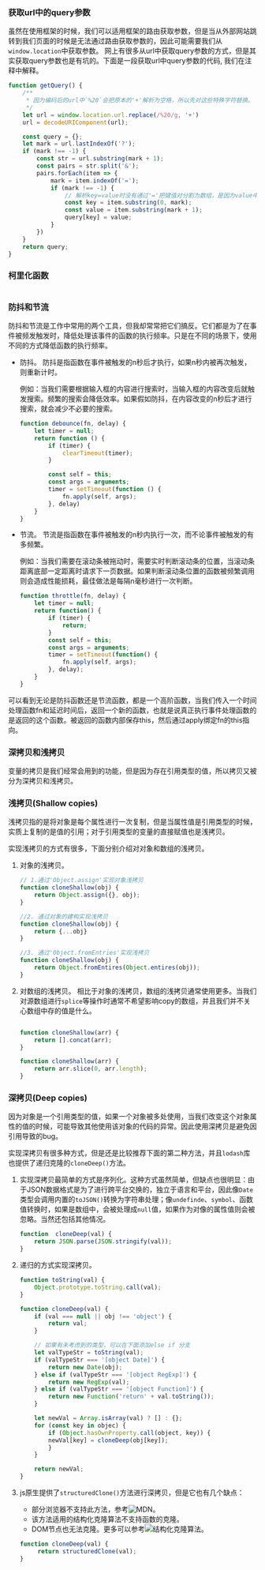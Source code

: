 
### 获取url中的query参数

虽然在使用框架的时候，我们可以适用框架的路由获取参数，但是当从外部网站跳转到我们页面的时候是无法通过路由获取参数的，因此可能需要我们从`window.location`中获取参数。
网上有很多从url中获取query参数的方式，但是其实获取query参数也是有坑的。下面是一段获取url中query参数的代码, 我们在注释中解释。

```javascript
function getQuery() {
    /**
     * 因为编码后的url中`%20`会把原本的'+'解析为空格，所以先对这些特殊字符替换。
     */
    let url = window.location.url.replace(/%20/g, '+')
    url = decodeURIComponent(url);

    const query = {};
    let mark = url.lastIndexOf('?');
    if (mark !== -1) {
        const str = url.substring(mark + 1);
        const pairs = str.split('&');
        pairs.forEach(item => {
            mark = item.indexOf('=');
            if (mark !== -1) {
                // 解析key=value时没有通过'='把键值对分割为数组，是因为value中可能存在'='
                const key = item.substring(0, mark);
                const value = item.substring(mark + 1);
                query[key] = value;
            }
        })
    }
    return query;
}
```

### 柯里化函数
```javascript

```

### 防抖和节流

防抖和节流是工作中常用的两个工具，但我却常常把它们搞反。它们都是为了在事件被频发触发时，降低处理该事件的函数的执行频率。只是在不同的场景下，使用不同的方式降低函数的执行频率。

- 防抖。 防抖是指函数在事件被触发的n秒后才执行，如果n秒内被再次触发，则重新计时。
  
  例如：当我们需要根据输入框的内容进行搜索时，当输入框的内容改变后就触发搜索。频繁的搜索会降低效率。如果假如防抖，在内容改变的n秒后才进行搜索，就会减少不必要的搜索。
  
    ``` javascript
    function debounce(fn, delay) {
        let timer = null;
        return function () {
            if (timer) {
                clearTimeout(timer);
            }

            const self = this;
            const args = arguments;
            timer = setTimeout(function () {
                fn.apply(self, args);
            }, delay)
        }
    }
    ```

- 节流。 节流是指函数在事件被触发的n秒内执行一次，而不论事件被触发的有多频繁。

  例如：当我们需要在滚动条被拖动时，需要实时判断滚动条的位置，当滚动条距离底部一定距离时请求下一页数据。如果判断滚动条位置的函数被频繁调用则会造成性能损耗，最佳做法是每隔n毫秒进行一次判断。

    ```javascript
    function throttle(fn, delay) {
        let timer = null;
        return function() {
            if (timer) {
                return;
            }
            const self = this;
            const args = arguments;
            timer = setTimeout(function() {
                fn.apply(self, args);
            }, delay);
        }
    }
    ```
  
可以看到无论是防抖函数还是节流函数，都是一个高阶函数，当我们传入一个时间处理函数fn和延迟时间后，返回一个新的函数，也就是说真正执行事件处理函数的是返回的这个函数。被返回的函数内部保存this，然后通过apply绑定fn的this指向。

### 深拷贝和浅拷贝
  
变量的拷贝是我们经常会用到的功能，但是因为存在引用类型的值，所以拷贝又被分为深拷贝和浅拷贝。


### 浅拷贝(Shallow copies)

浅拷贝指的是将对象是每个属性进行一次复制，但是当属性值是引用类型的时候，实质上复制的是值的引用；对于引用类型的变量的直接赋值也是浅拷贝。

实现浅拷贝的方式有很多，下面分别介绍对对象和数组的浅拷贝。

1. 对象的浅拷贝。
   
    ```javascript
    // 1.通过'Object.assign'实现对象浅拷贝
    function cloneShallow(obj) {
        return Object.assign({}, obj);
    }

    //2. 通过对象的建构实现浅拷贝
    function cloneShallow(obj) {
        return {...obj}
    }

    //3. 通过'Object.fromEntries'实现浅拷贝
    function cloneShallow(obj) {
        return Object.fromEntires(Object.entires(obj));
    }
    ```

2. 对数组的浅拷贝。 相比于对象的浅拷贝，数组的浅拷贝通常使用更多。当我们对源数组进行`splice`等操作时通常不希望影响copy的数组，并且我们并不关心数组中存的值是什么。
   
    ```javascript

    function cloneShallow(arr) {
        return [].concat(arr);
    }

    function cloneShallow(arr) {
        return arr.slice(0, arr.length);
    }
    ```

### 深拷贝(Deep copies)
因为对象是一个引用类型的值，如果一个对象被多处使用，当我们改变这个对象属性的值的时候，可能导致其他使用该对象的代码的异常。因此使用深拷贝是避免因引用导致的bug。

实现深拷贝有很多种方式，但是还是比较推荐下面的第二种方法，并且`lodash`库也提供了递归克隆的`cloneDeep()`方法。

1. 实现深拷贝最简单的方式是序列化。这种方式虽然简单，但缺点也很明显：由于JSON数据格式是为了进行跨平台交换的，独立于语言和平台，因此像`Date`类型会调用内置的`toJSON()`转换为字符串处理；像`undefinde`、`symbol`、函数值转换时，如果是数组中，会被处理成`null`值，如果作为对像的属性值则会被忽略。当然还包括其他情况。
   
    ```javascript
    function  cloneDeep(val) {
        return JSON.parse(JSON.stringify(val));
    }
    ```
2. 递归的方式实现深拷贝。
    ```javascript
    function toString(val) {
        Object.prototype.toString.call(val);
    }

    function cloneDeep(val) {
        if (val === null || obj !== 'object') {
            return val;
        }

        // 如果有未考虑到的类型，可以在下面添加else if 分支
        let valTypeStr = toString(val);
        if (valTypeStr === '[object Date]') {
            return new Date(obj);
        } else if (valTypeStr === '[object RegExp]') {
            return new RegExp(val);
        } else if (valTypeStr === '[object Function]') {
            return new Function('return' + val.toString());
        }

        let newVal = Array.isArray(val) ? [] : {};
        for (const key in objec) {
            if (Object.hasOwnProperty.call(object, key)) {
            newVal[key] = cloneDeep(obj[key]);
            }
        }

        return newVal;
    }
    ```
3. js原生提供了`structuredClone()`方法进行深拷贝，但是它也有几个缺点：
   - 部分浏览器不支持此方法，参考![MDN](https://developer.mozilla.org/zh-CN/docs/Web/API/structuredClone)。
   - 该方法适用的结构化克隆算法不支持函数的克隆。
   - DOM节点也无法克隆。更多可以参考![结构化克隆算法](https://developer.mozilla.org/zh-CN/docs/Web/API/Web_Workers_API/Structured_clone_algorithm)。
   
   ```javascript
   function cloneDeep(val) {
        return structuredClone(val);
   }
   ```
          

   





